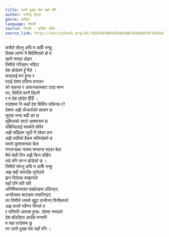 ```yaml
---
title: उस्तै दुख्छ देश यहाँ पनि
author: राजेन्द्र शलभ
genre: कविता
language: नेपाली
source: नेपाली - कविता कोश
source_link: http://kavitakosh.org/kk/%E0%A4%B0%E0%A4%BE%E0%A4%9C%E0%A5%87%E0%A4%A8%E0%A5%8D%E0%A4%A6%E0%A5%8D%E0%A4%B0_%E0%A4%B6%E0%A4%B2%E0%A4%AD
---
```


कसैले सोध्नु अघि म आफ़ैँ भन्छु,  
दिक्क लागेर नै बिदेशिएको हो म  
खानै नपाएर होइन  
तिमीले गरिखान नदिएर  
देश छोडेको हुँ मैले ।  
कसलाई मन हुन्छ र  
पराई देश्मा पसिना बगाउन  
को चाहन्छ र आफन्तहरूबाट टाढा बस्न  
तर, तिमीले बस्नै दिएनौ  
र म देश छोडेर हिँडेँ ।  
परदेशमा नि कहाँ देश बिर्सिन सकिन्छ र?  
देशमा अझै अँध्यारोको शासन छ  
सुरछा भन्दा बढी डर छ  
सुबिधाको साटो आश्वासन छ  
सम्रिध्दिलाई स्वार्थले छोपेर  
अझै साँढेहरू जुधी नै रहेका छन  
अझै लठीको हैकम चलिरहेको छ  
यस्तो कुशासनका बेला  
गणतन्त्रका नाममा मणतन्त्र भएका बेला  
मैले केही दिन अझै किन पर्खिन  
भन्ने पनि लाग्न छोडेको छ ।  
तिमीले सोध्नु अघि म आफैँ भन्छु  
अझ बढी सताउँछ भूगोलले  
झन पिरोल्छ सम्झनाले  
यहाँ पनि घरि घरि  
अनिश्चितताका पर्खालहरू ठडिन्छ्न्  
अन्यौलका बाटाहरू पसारिन्छ्न्  
तर तिमीले जस्तो खुट्टा तान्दैनन् यिनीहरूले  
अझ वास्तै गर्दैनन यिनले त  
र घरिघरि आभाश हुन्छ- देशमा नभएको  
देश बाँउडिएर आउँछ मनभरि  
म यहां परदेशमा छु  
तर उस्तै दुख्छ देश यहाँ पनि ।
